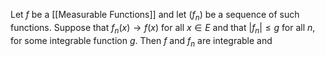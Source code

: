 Let $f$ be a [[Measurable Functions]] and let $(f_{n})$ be a sequence of such functions. Suppose that $f_{n}(x)\to f(x)$ for all $x\in E$ and that $\lvert f_{n} \rvert\leq g$ for all $n$, for some integrable function $g$. Then $f$ and $f_{n}$ are integrable and 